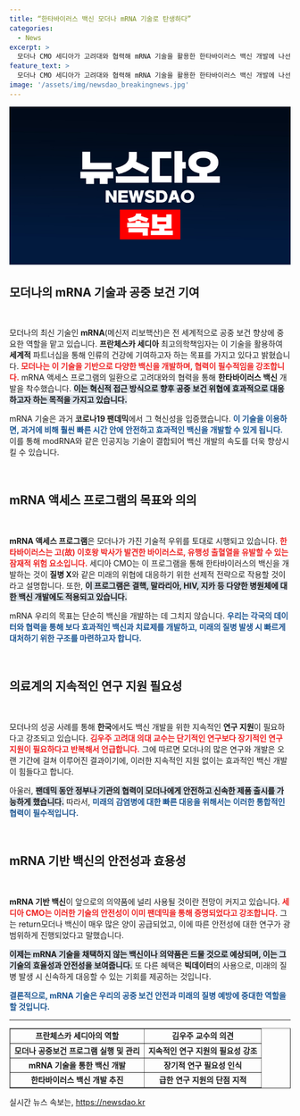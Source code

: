 ```yaml
---
title: “한타바이러스 백신 모더나 mRNA 기술로 탄생하다”
categories:
  - News
excerpt: >
  모더나 CMO 세디아가 고려대와 협력해 mRNA 기술을 활용한 한타바이러스 백신 개발에 나선다. 이 프로그램은 공중 보건의 미래를 대비하는 혁신적 접근으로, 질병 X에 대한 선제적 대응이 기대된다.
feature_text: >
  모더나 CMO 세디아가 고려대와 협력해 mRNA 기술을 활용한 한타바이러스 백신 개발에 나선다. 이 프로그램은 공중 보건의 미래를 대비하는 혁신적 접근으로, 질병 X에 대한 선제적 대응이 기대된다.
image: '/assets/img/newsdao_breakingnews.jpg'
---
```


<p><img src="/assets/img/newsdao_breakingnews.jpg" alt="cryptoinkorea 속보" /></p>

<h2 data-ke-size="size26">모더나의 mRNA 기술과 공중 보건 기여</h2>

<p data-ke-size="size16">&nbsp;</p>

<p>모더나의 최신 기술인 <strong>mRNA</strong>(메신저 리보핵산)은 전 세계적으로 공중 보건 향상에 중요한 역할을 맡고 있습니다. <strong>프란체스카 세디아</strong> 최고의학책임자는 이 기술을 활용하여 <strong>세계적</strong> 파트너십을 통해 인류의 건강에 기여하고자 하는 목표를 가지고 있다고 밝혔습니다. <b><span style="color: #ee2323;">모더나는 이 기술을 기반으로 다양한 백신을 개발하며, 협력이 필수적임을 강조합니다.</span></b> mRNA 액세스 프로그램의 일환으로 고려대와의 협력을 통해 <strong>한타바이러스 백신</strong> 개발을 착수했습니다. <b><span style="background-color: #21538527;">이는 혁신적 접근 방식으로 향후 공중 보건 위협에 효과적으로 대응하고자 하는 목적을 가지고 있습니다.</span></b> </p>

<p>mRNA 기술은 과거 <strong>코로나19 팬데믹</strong>에서 그 혁신성을 입증했습니다. <b><span style="color: #1a5490;">이 기술을 이용하면, 과거에 비해 훨씬 빠른 시간 안에 안전하고 효과적인 백신을 개발할 수 있게 됩니다.</span></b> 이를 통해 modRNA와 같은 인공지능 기술이 결합되어 백신 개발의 속도를 더욱 향상시킬 수 있습니다. </p>

<p data-ke-size="size16">&nbsp;</p>

<h2 data-ke-size="size26">mRNA 액세스 프로그램의 목표와 의의</h2>

<p data-ke-size="size16">&nbsp;</p>

<p><strong>mRNA 액세스 프로그램</strong>은 모더나가 가진 기술적 우위를 토대로 시행되고 있습니다. <b><span style="color: #ee2323;">한타바이러스는 고(故) 이호왕 박사가 발견한 바이러스로, 유행성 출혈열을 유발할 수 있는 잠재적 위험 요소입니다.</span></b> 세디아 CMO는 이 프로그램을 통해 한타바이러스의 백신을 개발하는 것이 <strong>질병 X</strong>와 같은 미래의 위협에 대응하기 위한 선제적 전략으로 작용할 것이라고 설명합니다. 또한, <b><span style="background-color: #21538527;">이 프로그램은 결핵, 말라리아, HIV, 지카 등 다양한 병원체에 대한 백신 개발에도 적용되고 있습니다.</span></b> </p>

<p>mRNA 우리의 목표는 단순히 백신을 개발하는 데 그치지 않습니다. <b><span style="color: #1a5490;">우리는 각국의 데이터와 협력을 통해 보다 효과적인 백신과 치료제를 개발하고, 미래의 질병 발생 시 빠르게 대처하기 위한 구조를 마련하고자 합니다.</span></b> </p>

<p data-ke-size="size16">&nbsp;</p>

<h2 data-ke-size="size26">의료계의 지속적인 연구 지원 필요성</h2>

<p data-ke-size="size16">&nbsp;</p>

<p>모더나의 성공 사례를 통해 <strong>한국</strong>에서도 백신 개발을 위한 지속적인 <strong>연구 지원</strong>이 필요하다고 강조되고 있습니다. <b><span style="color: #ee2323;">김우주 고려대 의대 교수는 단기적인 연구보다 장기적인 연구 지원이 필요하다고 반복해서 언급합니다.</span></b> 그에 따르면 모더나의 많은 연구와 개발은 오랜 기간에 걸쳐 이루어진 결과이기에, 이러한 지속적인 지원 없이는 효과적인 백신 개발이 힘들다고 합니다. </p>

<p>아울러, <b><span style="background-color: #21538527;">팬데믹 동안 정부나 기관의 협력이 모더나에게 안전하고 신속한 제품 출시를 가능하게 했습니다.</span></b> 따라서, <b><span style="color: #1a5490;">미래의 감염병에 대한 빠른 대응을 위해서는 이러한 통합적인 협력이 필수적입니다.</span></b> </p>

<p data-ke-size="size16">&nbsp;</p>

<h2 data-ke-size="size26">mRNA 기반 백신의 안전성과 효용성</h2>

<p data-ke-size="size16">&nbsp;</p>

<p><strong>mRNA 기반 백신</strong>이 앞으로의 의약품에 널리 사용될 것이란 전망이 커지고 있습니다. <b><span style="color: #ee2323;">세디아 CMO는 이러한 기술의 안전성이 이미 팬데믹을 통해 증명되었다고 강조합니다.</span></b> 그는 return모더나 백신이 매우 많은 양이 공급되었고, 이에 따른 안전성에 대한 연구가 광범위하게 진행되었다고 말했습니다. </p>

<p><b><span style="background-color: #21538527;">이제는 mRNA 기술을 채택하지 않는 백신이나 의약품은 드물 것으로 예상되며, 이는 그 기술의 효율성과 안전성을 보여줍니다.</span></b> 또 다른 혜택은 <strong>빅데이터</strong>의 사용으로, 미래의 질병 발생 시 신속하게 대응할 수 있는 기회를 제공하는 것입니다. </p>

<p><b><span style="color: #1a5490;">결론적으로, mRNA 기술은 우리의 공중 보건 안전과 미래의 질병 예방에 중대한 역할을 할 것입니다.</span></b> </p>

<p data-ke-size="size16"></p>

<hr />

<table width="100%" border="1">
<tr>
<td style="text-align: center; height: 17px;"><b>프란체스카 세디아의 역할</b></td>
<td style="text-align: center; height: 17px;"><b>김우주 교수의 의견</b></td>
</tr>
<tr>
<td style="text-align: center; height: 17px;"><b>모더나 공중보건 프로그램 실행 및 관리</b></td>
<td style="text-align: center; height: 17px;"><b>지속적인 연구 지원의 필요성 강조</b></td>
</tr>
<tr>
<td style="text-align: center; height: 17px;"><b>mRNA 기술을 통한 백신 개발</b></td>
<td style="text-align: center; height: 17px;"><b>장기적 연구 필요성 인식</b></td>
</tr>
<tr>
<td style="text-align: center; height: 17px;"><b>한타바이러스 백신 개발 추진</b></td>
<td style="text-align: center; height: 17px;"><b>급한 연구 지원의 단점 지적</b></td>
</tr>
</table>

<p data-ke-size="size16"></p>
실시간 뉴스 속보는, <a href="https://newsdao.kr" rel="dofollow">https://newsdao.kr</a>


